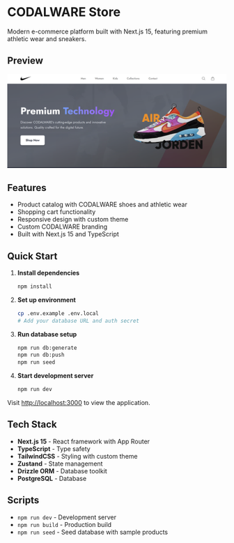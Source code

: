 # CODALWARE Store

Modern e-commerce platform built with Next.js 15, featuring premium athletic wear and sneakers.

## Preview

![Product Showcase](docs/products-screenshot.png)

## Features

- Product catalog with CODALWARE shoes and athletic wear
- Shopping cart functionality  
- Responsive design with custom theme
- Custom CODALWARE branding
- Built with Next.js 15 and TypeScript

## Quick Start

1. **Install dependencies**
   ```bash
   npm install
   ```

2. **Set up environment**
   ```bash
   cp .env.example .env.local
   # Add your database URL and auth secret
   ```

3. **Run database setup**
   ```bash
   npm run db:generate
   npm run db:push
   npm run seed
   ```

4. **Start development server**
   ```bash
   npm run dev
   ```

Visit [http://localhost:3000](http://localhost:3000) to view the application.

## Tech Stack

- **Next.js 15** - React framework with App Router
- **TypeScript** - Type safety
- **TailwindCSS** - Styling with custom theme
- **Zustand** - State management
- **Drizzle ORM** - Database toolkit
- **PostgreSQL** - Database

##  Scripts

- `npm run dev` - Development server
- `npm run build` - Production build
- `npm run seed` - Seed database with sample products
